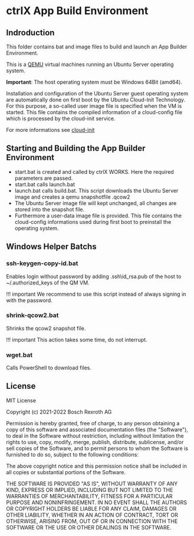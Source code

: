 # ctrlX App Build Environment

## Indroduction

This folder contains bat and image files to build and launch an App Builder Environment.

This is a [QEMU](https://wiki.ubuntu.com/ARM64/QEMU) virtual machines running an Ubuntu Server operating system.

__Important__: The host operating system must be Windows 64Bit (amd64).

Installation and configuration of the Ubuntu Server guest operating system are automatically done on first boot by the Ubuntu Cloud-Init Technology. 
For this purpose, a so-called user image file is specified when the VM is started. 
This file contains the compiled information of a cloud-config file which is processed by the cloud-init service.

For more informations see [cloud-init](https://cloud-init.io/)

## Starting and Building the App Builder Environment

* start.bat is created and called by ctrlX WORKS. Here the required parameters are passed.
* start.bat calls launch.bat
* launch.bat calls build.bat. This script downloads the Ubuntu Server image and creates a qemu snapshotfile .qcow2
* The Ubuntu Server image file will kept unchanged, all changes are stored into the snapshot file.
* Furthermore a user-data image file is provided. This file contains the cloud-config informations used during first boot to preinstall the operating system.


## Windows Helper Batchs

### ssh-keygen-copy-id.bat

Enables login without password by adding .ssh\id_rsa.pub of the host to ~/.authorized_keys of the QM VM.

!!! important
    We recommend to use this script instead of always signing in with the password.

### shrink-qcow2.bat

Shrinks the qcow2 snapshot file.

!!! important
    This action takes some time, do not interrupt.

### wget.bat  

Calls PowerShell to download files.

## License

MIT License

Copyright (c) 2021-2022 Bosch Rexroth AG

Permission is hereby granted, free of charge, to any person obtaining a copy
of this software and associated documentation files (the "Software"), to deal
in the Software without restriction, including without limitation the rights
to use, copy, modify, merge, publish, distribute, sublicense, and/or sell
copies of the Software, and to permit persons to whom the Software is
furnished to do so, subject to the following conditions:

The above copyright notice and this permission notice shall be included in all
copies or substantial portions of the Software.

THE SOFTWARE IS PROVIDED "AS IS", WITHOUT WARRANTY OF ANY KIND, EXPRESS OR
IMPLIED, INCLUDING BUT NOT LIMITED TO THE WARRANTIES OF MERCHANTABILITY,
FITNESS FOR A PARTICULAR PURPOSE AND NONINFRINGEMENT. IN NO EVENT SHALL THE
AUTHORS OR COPYRIGHT HOLDERS BE LIABLE FOR ANY CLAIM, DAMAGES OR OTHER
LIABILITY, WHETHER IN AN ACTION OF CONTRACT, TORT OR OTHERWISE, ARISING FROM,
OUT OF OR IN CONNECTION WITH THE SOFTWARE OR THE USE OR OTHER DEALINGS IN THE
SOFTWARE.
